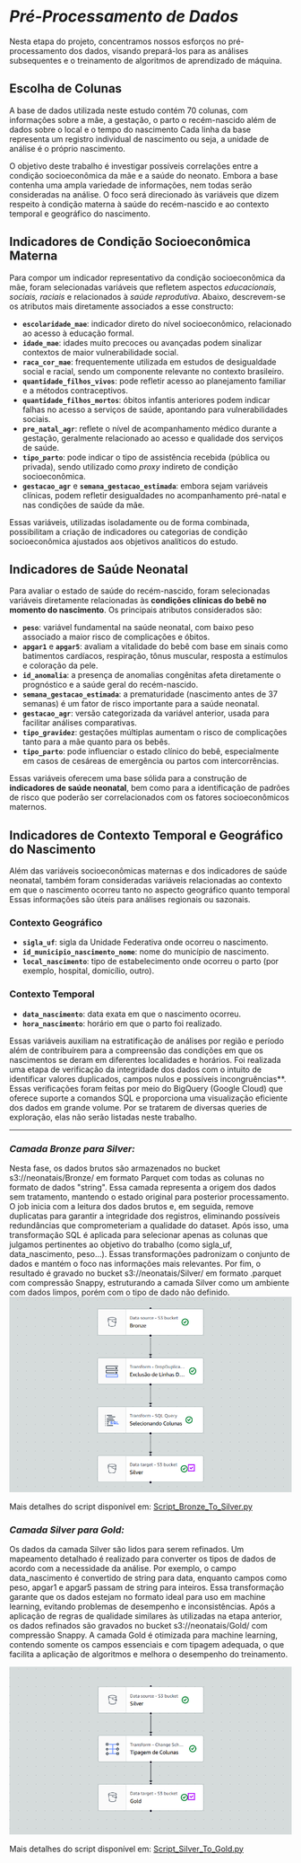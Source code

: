 # *Pré-Processamento de Dados*
Nesta etapa do projeto, concentramos nossos esforços no pré-processamento dos dados, visando prepará-los para as análises subsequentes e o treinamento de algoritmos de aprendizado de máquina.

## Escolha de Colunas

A base de dados utilizada neste estudo contém 70 colunas, com informações sobre a mãe, a gestação, o parto o recém-nascido além de dados sobre o local e o tempo do nascimento Cada linha da base representa um registro individual de nascimento ou seja, a unidade de análise é o próprio nascimento.

O objetivo deste trabalho é investigar possíveis correlações entre a condição socioeconômica da mãe e a saúde do neonato. Embora a base contenha uma ampla variedade de informações, nem todas serão consideradas na análise. O foco será direcionado às variáveis que dizem respeito à condição materna à saúde do recém-nascido e ao contexto temporal e geográfico do nascimento.

## Indicadores de Condição Socioeconômica Materna

Para compor um indicador representativo da condição socioeconômica da mãe, foram selecionadas variáveis que refletem aspectos *educacionais, sociais, raciais* e relacionados à *saúde reprodutiva*. Abaixo, descrevem-se os atributos mais diretamente associados a esse constructo:

- **`escolaridade_mae`**: indicador direto do nível socioeconômico, relacionado ao acesso à educação formal.
- **`idade_mae`**: idades muito precoces ou avançadas podem sinalizar contextos de maior vulnerabilidade social.
- **`raca_cor_mae`**: frequentemente utilizada em estudos de desigualdade social e racial, sendo um componente relevante no contexto brasileiro.
- **`quantidade_filhos_vivos`**: pode refletir acesso ao planejamento familiar e a métodos contraceptivos.
- **`quantidade_filhos_mortos`**: óbitos infantis anteriores podem indicar falhas no acesso a serviços de saúde, apontando para vulnerabilidades sociais.
- **`pre_natal_agr`**: reflete o nível de acompanhamento médico durante a gestação, geralmente relacionado ao acesso e qualidade dos serviços de saúde.
- **`tipo_parto`**: pode indicar o tipo de assistência recebida (pública ou privada), sendo utilizado como *proxy* indireto de condição socioeconômica.
- **`gestacao_agr`** e **`semana_gestacao_estimada`**: embora sejam variáveis clínicas, podem refletir desigualdades no acompanhamento pré-natal e nas condições de saúde da mãe.

Essas variáveis, utilizadas isoladamente ou de forma combinada, possibilitam a criação de indicadores ou categorias de condição socioeconômica ajustados aos objetivos analíticos do estudo.

## Indicadores de Saúde Neonatal

Para avaliar o estado de saúde do recém-nascido, foram selecionadas variáveis diretamente relacionadas às **condições clínicas do bebê no momento do nascimento**. Os principais atributos considerados são:

- **`peso`**: variável fundamental na saúde neonatal, com baixo peso associado a maior risco de complicações e óbitos.
- **`apgar1`** e **`apgar5`**: avaliam a vitalidade do bebê com base em sinais como batimentos cardíacos, respiração, tônus muscular, resposta a estímulos e coloração da pele.
- **`id_anomalia`**: a presença de anomalias congênitas afeta diretamente o prognóstico e a saúde geral do recém-nascido.
- **`semana_gestacao_estimada`**: a prematuridade (nascimento antes de 37 semanas) é um fator de risco importante para a saúde neonatal.
- **`gestacao_agr`**: versão categorizada da variável anterior, usada para facilitar análises comparativas.
- **`tipo_gravidez`**: gestações múltiplas aumentam o risco de complicações tanto para a mãe quanto para os bebês.
- **`tipo_parto`**: pode influenciar o estado clínico do bebê, especialmente em casos de cesáreas de emergência ou partos com intercorrências.


Essas variáveis oferecem uma base sólida para a construção de **indicadores de saúde neonatal**, bem como para a identificação de padrões de risco que poderão ser correlacionados com os fatores socioeconômicos maternos.


## Indicadores de Contexto Temporal e Geográfico do Nascimento

Além das variáveis socioeconômicas maternas e dos indicadores de saúde neonatal, também foram consideradas variáveis relacionadas ao contexto em que o nascimento ocorreu tanto no aspecto geográfico quanto temporal Essas informações são úteis para análises regionais ou sazonais.

###  Contexto Geográfico

- **`sigla_uf`**: sigla da Unidade Federativa onde ocorreu o nascimento.
- **`id_municipio_nascimento_nome`**: nome do município de nascimento.
- **`local_nascimento`**: tipo de estabelecimento onde ocorreu o parto (por exemplo, hospital, domicílio, outro).

### Contexto Temporal

- **`data_nascimento`**: data exata em que o nascimento ocorreu.
- **`hora_nascimento`**: horário em que o parto foi realizado.

Essas variáveis auxiliam na estratificação de análises por região e período além de contribuírem para a compreensão das condições em que os nascimentos se deram em diferentes localidades e horários.
Foi realizada uma etapa de verificação da integridade dos dados com o intuito de identificar valores duplicados, campos nulos e possíveis incongruências**. Essas verificações foram feitas por meio do BigQuery (Google Cloud) que oferece suporte a comandos SQL e proporciona uma visualização eficiente dos dados em grande volume. Por se tratarem de diversas queries de exploração, elas não serão listadas neste trabalho.

---


### *Camada Bronze para Silver:*
Nesta fase, os dados brutos são armazenados no bucket s3://neonatais/Bronze/ em formato Parquet com todas as colunas no formato de dados "string". Essa camada representa a origem dos dados sem tratamento, mantendo o estado original para posterior processamento.
O job inicia com a leitura dos dados brutos e, em seguida, remove duplicatas para garantir a integridade dos registros, eliminando possíveis redundâncias que comprometeriam a qualidade do dataset. Após isso, uma transformação SQL é aplicada para selecionar apenas as colunas que julgamos pertinentes ao objetivo do trabalho (como sigla_uf, data_nascimento, peso...). Essas transformações padronizam o conjunto de dados e mantém o foco nas informações mais relevantes. Por fim, o resultado é gravado no bucket s3://neonatais/Silver/ em formato .parquet com compressão Snappy, estruturando a camada Silver como um ambiente com dados limpos, porém com o tipo de dado não definido. 
![image alt](https://github.com/Tecnologia-em-Banco-de-Dados-PUC-Minas/eixo5_grupo3_20251/blob/main/Bronze_To_Silver.png?raw=true)

Mais detalhes do script disponível em: 
[Script_Bronze_To_Silver.py](../Script_Bronze_To_Silver.py)

### *Camada Silver para Gold:*

Os dados da camada Silver são lidos para serem refinados. Um mapeamento detalhado é realizado para converter os tipos de dados de acordo com a necessidade da análise. Por exemplo, o campo data_nascimento é convertido de string para data, enquanto campos como peso, apgar1 e apgar5 passam de string para inteiros. Essa transformação garante que os dados estejam no formato ideal para uso em machine learning, evitando problemas de desempenho e inconsistências. Após a aplicação de regras de qualidade similares às utilizadas na etapa anterior, os dados refinados são gravados no bucket s3://neonatais/Gold/ com compressão Snappy. A camada Gold é otimizada para machine learning, contendo somente os campos essenciais e com tipagem adequada, o que facilita a aplicação de algoritmos e melhora o desempenho do treinamento.

![image alt](https://github.com/Tecnologia-em-Banco-de-Dados-PUC-Minas/eixo5_grupo3_20251/blob/main/Silver_To_Gold.png?raw=true)

Mais detalhes do script disponível em: 
[Script_Silver_To_Gold.py](../Script_Silver_To_Gold.py)

